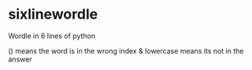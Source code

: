 # sixlinewordle
Wordle in 6 lines of python

() means the word is in the wrong index & lowercase means its not in the answer